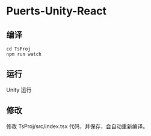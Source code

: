 # Puerts-Unity-React

## 编译
```shell
cd TsProj
npm run watch
```
## 运行

Unity 运行

## 修改

修改 TsProj/src/index.tsx 代码，并保存，会自动重新编译。
